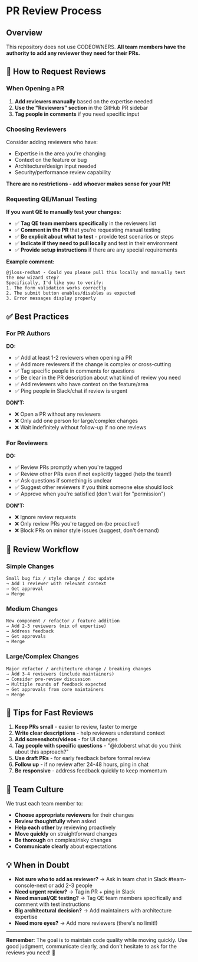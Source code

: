 # PR Review Process

## Overview

This repository does not use CODEOWNERS. **All team members have the authority to add any reviewer they need for their PRs.**

## 🎯 How to Request Reviews

### When Opening a PR

1. **Add reviewers manually** based on the expertise needed
2. **Use the "Reviewers" section** in the GitHub PR sidebar
3. **Tag people in comments** if you need specific input

### Choosing Reviewers

Consider adding reviewers who have:
- Expertise in the area you're changing
- Context on the feature or bug
- Architecture/design input needed
- Security/performance review capability

**There are no restrictions - add whoever makes sense for your PR!**

### Requesting QE/Manual Testing

**If you want QE to manually test your changes:**
- ✅ **Tag QE team members specifically** in the reviewers list
- ✅ **Comment in the PR** that you're requesting manual testing
- ✅ **Be explicit about what to test** - provide test scenarios or steps
- ✅ **Indicate if they need to pull locally** and test in their environment
- ✅ **Provide setup instructions** if there are any special requirements

**Example comment:**
```
@jloss-redhat - Could you please pull this locally and manually test the new wizard step? 
Specifically, I'd like you to verify:
1. The form validation works correctly
2. The submit button enables/disables as expected
3. Error messages display properly
```

## ✅ Best Practices

### For PR Authors

**DO:**
- ✅ Add at least 1-2 reviewers when opening a PR
- ✅ Add more reviewers if the change is complex or cross-cutting
- ✅ Tag specific people in comments for questions
- ✅ Be clear in the PR description about what kind of review you need
- ✅ Add reviewers who have context on the feature/area
- ✅ Ping people in Slack/chat if review is urgent

**DON'T:**
- ❌ Open a PR without any reviewers
- ❌ Only add one person for large/complex changes
- ❌ Wait indefinitely without follow-up if no one reviews

### For Reviewers

**DO:**
- ✅ Review PRs promptly when you're tagged
- ✅ Review other PRs even if not explicitly tagged (help the team!)
- ✅ Ask questions if something is unclear
- ✅ Suggest other reviewers if you think someone else should look
- ✅ Approve when you're satisfied (don't wait for "permission")

**DON'T:**
- ❌ Ignore review requests
- ❌ Only review PRs you're tagged on (be proactive!)
- ❌ Block PRs on minor style issues (suggest, don't demand)

## 🔄 Review Workflow

### Simple Changes
```
Small bug fix / style change / doc update
→ Add 1 reviewer with relevant context
→ Get approval
→ Merge
```

### Medium Changes
```
New component / refactor / feature addition
→ Add 2-3 reviewers (mix of expertise)
→ Address feedback
→ Get approvals
→ Merge
```

### Large/Complex Changes
```
Major refactor / architecture change / breaking changes
→ Add 3-4 reviewers (include maintainers)
→ Consider pre-review discussion
→ Multiple rounds of feedback expected
→ Get approvals from core maintainers
→ Merge
```


## 🚀 Tips for Fast Reviews

1. **Keep PRs small** - easier to review, faster to merge
2. **Write clear descriptions** - help reviewers understand context
3. **Add screenshots/videos** - for UI changes
4. **Tag people with specific questions** - "@kdoberst what do you think about this approach?"
5. **Use draft PRs** - for early feedback before formal review
6. **Follow up** - if no review after 24-48 hours, ping in chat
7. **Be responsive** - address feedback quickly to keep momentum

## 🤝 Team Culture

We trust each team member to:
- **Choose appropriate reviewers** for their changes
- **Review thoughtfully** when asked
- **Help each other** by reviewing proactively
- **Move quickly** on straightforward changes
- **Be thorough** on complex/risky changes
- **Communicate clearly** about expectations

## 💡 When in Doubt

- **Not sure who to add as reviewer?** → Ask in team chat in Slack #team-console-next or add 2-3 people
- **Need urgent review?** → Tag in PR + ping in Slack
- **Need manual/QE testing?** → Tag QE team members specifically and comment with test instructions
- **Big architectural decision?** → Add maintainers with architecture expertise
- **Need more eyes?** → Add more reviewers (there's no limit!)

---

**Remember**: The goal is to maintain code quality while moving quickly. Use good judgment, communicate clearly, and don't hesitate to ask for the reviews you need! 🚀

